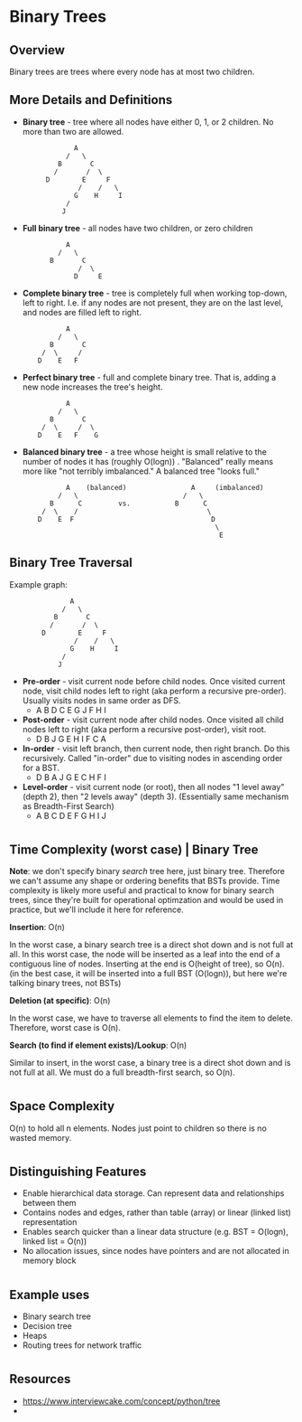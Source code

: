 # Binary Trees
## Overview

Binary trees are trees where every node has at most two children.

## More Details and Definitions
- **Binary tree** - tree where all nodes have either 0, 1, or 2 children. No more than two are allowed.
```
                A
              /   \
            B       C
           /       /  \
         D        E     F
                 /    /   \ 
                G    H     I
              / 
             J  
```

- **Full binary tree** - all nodes have two children, or zero children
```            
              A
            /   \
          B       C
                 /  \
                D     E
```
- **Complete binary tree** - tree is completely full when working top-down, left to right. I.e. if any nodes are not present, they are on the last level, and nodes are filled left to right.
```            
              A
            /   \
          B       C
        /  \     /
       D    E   F
```
- **Perfect binary tree** - full and complete binary tree. That is, adding a new node increases the tree's height.
```            
              A
            /   \
          B       C
        /  \     /  \
       D    E   F    G
```
- **Balanced binary tree** - a tree whose height is small relative to the number of nodes it has (roughly O(logn)) . "Balanced" really means more like "not terribly imbalanced." A balanced tree "looks full."
```            
              A    (balanced)                A     (imbalanced)
            /   \                          /   \
          B      C         vs.           B      C
        /  \    /                                \
       D    E  F                                  D
                                                   \
                                                    E
```

## Binary Tree Traversal
Example graph:
 ```
                A
              /   \
            B       C
           /       /  \
         D        E     F
                 /    /   \ 
                G    H     I
              / 
             J  
```
- **Pre-order** - visit current node before child nodes. Once visited current node, visit child nodes left to right (aka perform a recursive pre-order). Usually visits nodes in same order as DFS.
    - A B D C E G J F H I
- **Post-order** - visit current node after child nodes. Once visited all child nodes left to right (aka perform a recursive post-order), visit root.
    - D B J G E H I F C A
- **In-order** - visit left branch, then current node, then right branch. Do this recursively. Called "in-order" due to visiting nodes in ascending order for a BST.
    - D B A J G E C H F I
- **Level-order** - visit current node (or root), then all nodes "1 level away" (depth 2), then "2 levels away" (depth 3). (Essentially same mechanism as Breadth-First Search)
    - A B C D E F G H I J

#
## Time Complexity (worst case) | Binary Tree
**Note**: we don't specify binary _search_ tree here, just binary tree. Therefore we can't assume any shape or ordering benefits that BSTs provide. Time complexity is likely more useful and practical to know for binary search trees, since they're built for operational optimzation and would be used in practice, but we'll include it here for reference.

**Insertion**: O(n)

In the worst case, a binary search tree is a direct shot down and is not full at all. In this worst case, the node will be inserted as a leaf into the end of a contiguous line of nodes. Inserting at the end is O(height of tree), so O(n). (in the best case, it will be inserted into a full BST (O(logn)), but here we're talking binary trees, not BSTs)

**Deletion (at specific)**: O(n)

In the worst case, we have to traverse all elements to find the item to delete. Therefore, worst case is O(n).

**Search (to find if element exists)/Lookup**: O(n)

Similar to insert, in the worst case, a binary tree is a direct shot down and is not full at all. We must do a full breadth-first search, so O(n).

#
## Space Complexity
O(n) to hold all n elements. Nodes just point to children so there is no wasted memory.

#
## Distinguishing Features
- Enable hierarchical data storage. Can represent data and relationships between them
- Contains nodes and edges, rather than table (array) or linear (linked list) representation
- Enables search quicker than a linear data structure (e.g. BST = O(logn), linked list = O(n))
- No allocation issues, since nodes have pointers and are not allocated in memory block

#
## Example uses
- Binary search tree
- Decision tree
- Heaps
- Routing trees for network traffic

#
## Resources
- https://www.interviewcake.com/concept/python/tree
- 

#